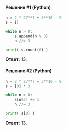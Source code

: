 #### Решение #1 (Python)
```python
n = 2 * 27**7 + 3**10 - 9
s = []

while n > 0:
	s.append(n % 3)
	n //= 3

print( s.count(0) )
```
**Ответ:** 13.

#### Решение #2 (Python)
```python
n = 2 * 27**7 + 3**10 - 9
s = [0] * 3

while n > 0:
	s[n%3] += 1
	n //= 3

print( s[0] )
```
**Ответ:** 13.
